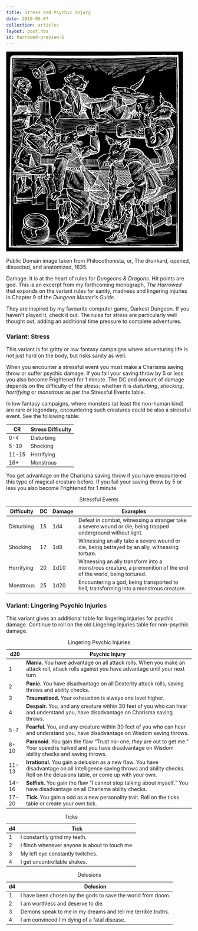 ```yaml
---
title: Stress and Psychic Injury
date: 2019-05-07
collection: articles
layout: post.hbs
id: harrowed-preview-1
---
```

<div class="illustration">
  <img src="images/harrowed.jpg">
  <p class="caption">Public Domain image taken from Philocothonista, or, The drunkard, opened, dissected, and anatomized, 1635.</p>
</div>

<p>Damage. It is at the heart of rules for <em>Dungeons & Dragons</em>. Hit points are god. This is an excerpt from my forthcoming monograph, <em>The Harrowed</em> that expands on the variant rules for sanity, madness and lingering injuries in Chapter 9 of the <em>Dungeon Master's Guide</em>.</p>

<p>They are inspired by my favourite computer game, Darkest Dungeon. If you haven't played it, check it out. The rules for stress are particularly well thought out, adding an additional time pressure to complete adventures.</p>

<h3>Variant: Stress</h3>

<p>This variant is for gritty or low fantasy campaigns where adventuring life is not just hard on the body, but risks sanity as well.</p>

<p>When you encounter a stressful event you must make a Charisma saving throw or suffer psychic damage. If you fail your saving throw by 5 or less you also become Frightened for 1 minute. The DC and amount of damage depends on the difficulty of the stress: whether it is <em>disturbing</em>, <em>shocking</em>, <em>horrifying</em> or <em>monstrous</em> as per the Stressful Events table.</p>

<p>In low fantasy campaigns, where monsters (at least the non-human kind) are rare or legendary, encountering such creatures could be also a stressful event. See the following table:</p>

<table>
  <thead>
    <tr>
      <th class="number">CR</th>
      <th>Stress Difficulty</th>
    </tr>
  </thead>

  <tbody>
    <tr>
      <td class="number">0-4</td>
      <td>Disturbing</td>
    </tr>
    <tr>
      <td class="number">5-10</td>
      <td>Shocking</td>
    </tr>
    <tr>
      <td class="number">11-15</td>
      <td>Horrifying</td>
    </tr>
    <tr>
      <td class="number">16+</td>
      <td>Monstrous</td>
    </tr>
  </tbody>
</table>

<p>You get advantage on the Charisma saving throw if you have encountered this type of magical creature before. If you fail your saving throw by 5 or less you also become Frightened for 1 minute.</p>

<table>
<caption>Stressful Events</caption>
<thead>
  <tr>
    <th>Difficulty</th>
    <th>DC</th>
    <th>Damage</th>
    <th>Examples</th>
  </tr>
</thead>

<tbody>
  <tr>
    <td>Disturbing</td>
    <td>15</td>
    <td>1d4</td>
    <td>Defeat in combat, witnessing a stranger take a severe wound or die, being trapped underground without light.</td>
  </tr>
  <tr>
    <td>Shocking</td>
    <td>17</td>
    <td>1d8</td>
    <td>Witnessing an ally take a severe wound or die, being betrayed by an ally, witnessing torture.</td>
  </tr>
  <tr>
    <td>Horrifying</td>
    <td>20</td>
    <td>1d10</td>
    <td>Witnessing an ally transform into a monstrous creature, a premonition of the end of the world, being tortured.</td>
  </tr>
  <tr>
    <td>Monstrous</td>
    <td>25</td>
    <td>1d20</td>
    <td>Encountering a god, being transported to hell, transforming into a monstrous creature.</td>
  </tr>
</tbody>
</table>

<h3>Variant: Lingering Psychic Injuries</h3>

<p>This variant gives an additional table for lingering injuries for psychic damage. Continue to roll on the old Lingering Injuries table for non-psychic damage.</p>

<table>
<caption>Lingering Psychic Injuries</caption>
<thead>
  <tr>
    <th class="number">d20</th>
    <th>Psychic Injury</th>
  </tr>
</thead>

<tbody>
  <tr>
    <td class="number">1</td>
    <td><strong>Mania.</strong> You have advantage on all attack rolls. When you make an attack roll, attack rolls against you have advantage until your next turn.</td>

  </tr>
  <tr>
    <td class="number">2</td>
    <td><strong>Panic.</strong> You have disadvantage on all Dexterity attack rolls, saving throws and ability checks.</td>
  </tr>
  <tr>
    <td class="number">3</td>
    <td><strong>Traumatised.</strong> Your exhaustion is always one level higher.</td>
  </tr>
  <tr>
    <td class="number">4</td>
    <td><strong>Despair.</strong> You, and any creature within 30 feet of you who can hear and understand you, have  disadvantage on Charisma saving throws.</td>
  </tr>
  <tr>
    <td class="number">5-7</td>
    <td><strong>Fearful.</strong> You, and any creature within 30 feet of you who can hear and understand you, have disadvantage on Wisdom saving throws.</td>
  </tr>
  <tr>
    <td class="number">8-10</td>
    <td><strong>Paranoid.</strong> You gain the flaw <q>Trust no-one, <em>they</em> are out to get me.</q> Your speed is halved and you have disadvantage on Wisdom ability checks and saving throws.</td>
  </tr>
  <tr>
    <td class="number">11-13</td>
    <td><strong>Irrational.</strong> You gain a delusion as a new flaw. You have disadvantage on all Intelligence saving throws and ability checks. Roll on the delusions table, or come up with your own.</td>
  </tr>
  <tr>
    <td class="number">14-16</td>
    <td><strong>Selfish.</strong> You gain the flaw <q>I cannot stop talking about myself.</q> You have disadvantage on all Charisma ability checks.</td>
  </tr>
  <tr>
    <td class="number">17-20</td>
    <td><strong>Tick.</strong> You gain a odd as a new personality trait. Roll on the ticks table or create your own tick.</td>
  </tr>
</tbody>
</table>

<table>
  <caption>Ticks</caption>
  <thead>
    <tr>
      <th class="number">d4</th>
      <th>Tick</th>
    </tr>
  </thead>

  <tbody>
    <tr>
      <td class="number">1</td>
      <td>I constantly grind my teeth.</td>
    </tr>
    <tr>
      <td class="number">2</td>
      <td>I flinch whenever anyone is about to touch me.</td>
    </tr>
    <tr>
      <td class="number">3</td>
      <td>My left eye constantly twitches.</td>
    </tr>
    <tr>
      <td class="number">4</td>
      <td>I get uncontrollable shakes.</td>
    </tr>
  </tbody>
</table>

<table>
  <caption>Delusions</caption>
  <thead>
    <tr>
      <th class="number">d4</th>
      <th>Delusion</th>
    </tr>
  </thead>

  <tbody>
    <tr>
      <td class="number">1</td>
      <td>I have been chosen by the gods to save the world from doom.</td>
    </tr>
    <tr>
      <td class="number">2</td>
      <td>I am worthless and deserve to die.</td>
    </tr>
    <tr>
      <td class="number">3</td>
      <td>Demons speak to me in my dreams and tell me terrible truths.</td>
    </tr>
    <tr>
      <td class="number">4</td>
      <td>I am convinced I'm dying of a fatal disease.</td>
    </tr>
  </tbody>
</table>